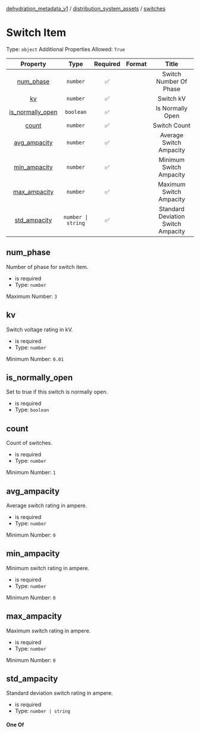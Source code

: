 



[dehydration_metadata_v1](dehydration_metadata_v1.md) / [distribution_system_assets](distribution_system_assets.md) / [switches](switches.md)
# Switch Item

Type: `object`
Additional Properties Allowed: `True`


|Property|Type|Required|Format|Title|
| :---: | :---: | :---: | :---: | :---: |
|[num_phase](#num_phase)|`number`|:white_check_mark:||Switch Number Of Phase|
|[kv](#kv)|`number`|:white_check_mark:||Switch kV|
|[is_normally_open](#is_normally_open)|`boolean`|:white_check_mark:||Is Normally Open|
|[count](#count)|`number`|:white_check_mark:||Switch Count|
|[avg_ampacity](#avg_ampacity)|`number`|:white_check_mark:||Average Switch Ampacity|
|[min_ampacity](#min_ampacity)|`number`|:white_check_mark:||Minimum Switch Ampacity|
|[max_ampacity](#max_ampacity)|`number`|:white_check_mark:||Maximum Switch Ampacity|
|[std_ampacity](#std_ampacity)|`number \| string`|:white_check_mark:||Standard Deviation Switch Ampacity|

## num_phase

Number of phase for switch item.


- is required
- Type: `number`

Maximum Number: `3`
## kv

Switch voltage rating in kV.


- is required
- Type: `number`

Minimum Number: `0.01`
## is_normally_open

Set to true if this switch is normally open.


- is required
- Type: `boolean`

## count

Count of switches.


- is required
- Type: `number`

Minimum Number: `1`
## avg_ampacity

Average switch rating in ampere.


- is required
- Type: `number`

Minimum Number: `0`
## min_ampacity

Minimum switch rating in ampere.


- is required
- Type: `number`

Minimum Number: `0`
## max_ampacity

Maximum switch rating in ampere.


- is required
- Type: `number`

Minimum Number: `0`
## std_ampacity

Standard deviation switch rating in ampere.


- is required
- Type: `number | string`

#### One Of


